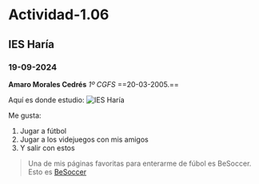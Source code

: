 # Actividad-1.06
## IES Haría
### 19-09-2024

**Amaro Morales Cedrés**
_1º CGFS_
==20-03-2005.==

Aquí es donde estudio: ![IES Haría](https://github.com/user-attachments/assets/d0a2fb44-61a2-4ae6-b36a-ffd134691db1)

Me gusta:
1. Jugar a fútbol
2. Jugar a los videjuegos con mis amigos
3. Y salir con estos

> Una de mis páginas favoritas para enterarme de fúbol es BeSoccer.
Esto es [BeSoccer](https://es.besoccer.com/)


